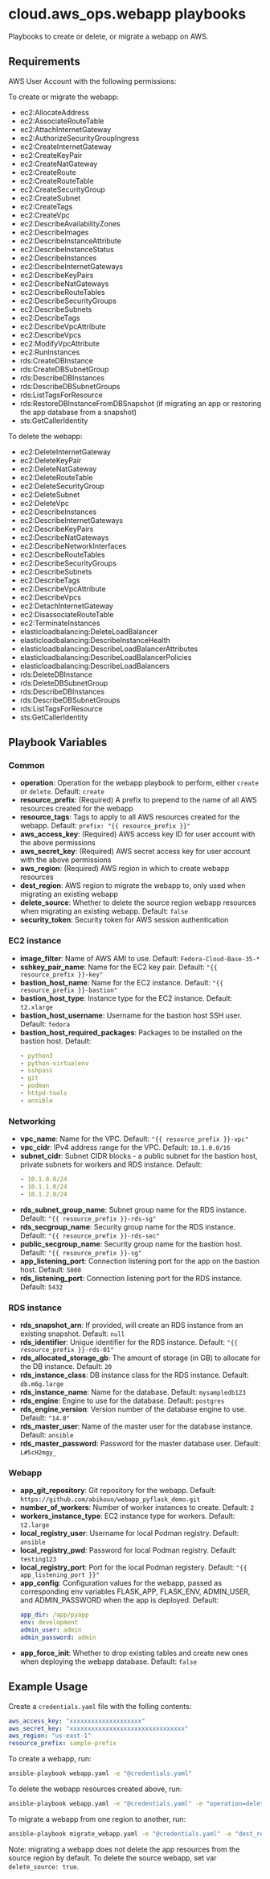 # cloud.aws_ops.webapp playbooks

Playbooks to create or delete, or migrate a webapp on AWS.

## Requirements

AWS User Account with the following permissions:

To create or migrate the webapp:

* ec2:AllocateAddress
* ec2:AssociateRouteTable
* ec2:AttachInternetGateway
* ec2:AuthorizeSecurityGroupIngress
* ec2:CreateInternetGateway
* ec2:CreateKeyPair
* ec2:CreateNatGateway
* ec2:CreateRoute
* ec2:CreateRouteTable
* ec2:CreateSecurityGroup
* ec2:CreateSubnet
* ec2:CreateTags
* ec2:CreateVpc
* ec2:DescribeAvailabilityZones
* ec2:DescribeImages
* ec2:DescribeInstanceAttribute
* ec2:DescribeInstanceStatus
* ec2:DescribeInstances
* ec2:DescribeInternetGateways
* ec2:DescribeKeyPairs
* ec2:DescribeNatGateways
* ec2:DescribeRouteTables
* ec2:DescribeSecurityGroups
* ec2:DescribeSubnets
* ec2:DescribeTags
* ec2:DescribeVpcAttribute
* ec2:DescribeVpcs
* ec2:ModifyVpcAttribute
* ec2:RunInstances
* rds:CreateDBInstance
* rds:CreateDBSubnetGroup
* rds:DescribeDBInstances
* rds:DescribeDBSubnetGroups
* rds:ListTagsForResource
* rds:RestoreDBInstanceFromDBSnapshot (if migrating an app or restoring the app database from a snapshot)
* sts:GetCallerIdentity

To delete the webapp:

* ec2:DeleteInternetGateway
* ec2:DeleteKeyPair
* ec2:DeleteNatGateway
* ec2:DeleteRouteTable
* ec2:DeleteSecurityGroup
* ec2:DeleteSubnet
* ec2:DeleteVpc
* ec2:DescribeInstances
* ec2:DescribeInternetGateways
* ec2:DescribeKeyPairs
* ec2:DescribeNatGateways
* ec2:DescribeNetworkInterfaces
* ec2:DescribeRouteTables
* ec2:DescribeSecurityGroups
* ec2:DescribeSubnets
* ec2:DescribeTags
* ec2:DescribeVpcAttribute
* ec2:DescribeVpcs
* ec2:DetachInternetGateway
* ec2:DisassociateRouteTable
* ec2:TerminateInstances
* elasticloadbalancing:DeleteLoadBalancer
* elasticloadbalancing:DescribeInstanceHealth
* elasticloadbalancing:DescribeLoadBalancerAttributes
* elasticloadbalancing:DescribeLoadBalancerPolicies
* elasticloadbalancing:DescribeLoadBalancers
* rds:DeleteDBInstance
* rds:DeleteDBSubnetGroup
* rds:DescribeDBInstances
* rds:DescribeDBSubnetGroups
* rds:ListTagsForResource
* sts:GetCallerIdentity

## Playbook Variables

### Common

* **operation**: Operation for the webapp playbook to perform, either `create` or `delete`. Default: `create`
* **resource_prefix**: (Required) A prefix to prepend to the name of all AWS resources created for the webapp
* **resource_tags**: Tags to apply to all AWS resources created for the webapp. Default: `prefix: "{{ resource_prefix }}"`
* **aws_access_key**: (Required) AWS access key ID for user account with the above permissions
* **aws_secret_key**: (Required) AWS secret access key for user account with the above permissions
* **aws_region**: (Required) AWS region in which to create webapp resources
* **dest_region**: AWS region to migrate the webapp to, only used when migrating an existing webapp
* **delete_source**: Whether to delete the source region webapp resources when migrating an existing webapp. Default: `false`
* **security_token**: Security token for AWS session authentication

### EC2 instance

* **image_filter**: Name of AWS AMI to use. Default: `Fedora-Cloud-Base-35-*`
* **sshkey_pair_name**: Name for the EC2 key pair. Default: `"{{ resource_prefix }}-key"`
* **bastion_host_name**: Name for the EC2 instance. Default: `"{{ resource_prefix }}-bastion"`
* **bastion_host_type**: Instance type for the EC2 instance. Default: `t2.xlarge`
* **bastion_host_username**: Username for the bastion host SSH user. Default: `fedora`
* **bastion_host_required_packages**: Packages to be installed on the bastion host. Default:
  ```yaml
  - python3
  - python-virtualenv
  - sshpass
  - git
  - podman
  - httpd-tools
  - ansible
  ```

### Networking

* **vpc_name**: Name for the VPC. Default: `"{{ resource_prefix }}-vpc"`
* **vpc_cidr**: IPv4 address range for the VPC. Default: `10.1.0.0/16`
* **subnet_cidr**: Subnet CIDR blocks - a public subnet for the bastion host, private subnets for workers and RDS instance. Default:
  ```yaml
  - 10.1.0.0/24
  - 10.1.1.0/24
  - 10.1.2.0/24
  ```
* **rds_subnet_group_name**: Subnet group name for the RDS instance. Default: `"{{ resource_prefix }}-rds-sg"`
* **rds_secgroup_name**: Security group name for the RDS instance. Default: `"{{ resource_prefix }}-rds-sec"`
* **public_secgroup_name**: Security group name for the bastion host. Default: `"{{ resource_prefix }}-sg"`
* **app_listening_port**: Connection listening port for the app on the bastion host. Default: `5000`
* **rds_listening_port**: Connection listening port for the RDS instance. Default: `5432`

### RDS instance

* **rds_snapshot_arn**: If provided, will create an RDS instance from an existing snapshot. Default: `null`
* **rds_identifier**: Unique identifier for the RDS instance. Default: `"{{ resource_prefix }}-rds-01"`
* **rds_allocated_storage_gb**: The amount of storage (in GB) to allocate for the DB instance. Default: `20`
* **rds_instance_class**: DB instance class for the RDS instance. Default: `db.m6g.large`
* **rds_instance_name**: Name for the database. Default: `mysampledb123`
* **rds_engine**: Engine to use for the database. Default: `postgres`
* **rds_engine_version**: Version number of the database engine to use. Default: `"14.8"`
* **rds_master_user**: Name of the master user for the database instance. Default: `ansible`
* **rds_master_password**: Password for the master database user. Default: `L#5cH2mgy_`

### Webapp

* **app_git_repository**: Git repository for the webapp. Default: `https://github.com/abikouo/webapp_pyflask_demo.git`
* **number_of_workers**: Number of worker instances to create. Default: `2`
* **workers_instance_type**: EC2 instance type for workers. Default: `t2.large`
* **local_registry_user**: Username for local Podman registry. Default: `ansible`
* **local_registry_pwd**: Password for local Podman registry. Default: `testing123`
* **local_registry_port**: Port for the local Podman registery. Default: `"{{ app_listening_port }}"`
* **app_config**: Configuration values for the webapp, passed as corresponding env variables FLASK_APP, FLASK_ENV, ADMIN_USER, and ADMIN_PASSWORD when the app is deployed. Default:
  ```yaml
  app_dir: /app/pyapp
  env: development
  admin_user: admin
  admin_password: admin
  ```
* **app_force_init**: Whether to drop existing tables and create new ones when deploying the webapp database. Default: `false`

## Example Usage

Create a `credentials.yaml` file with the folling contents:

```yaml
aws_access_key: "xxxxxxxxxxxxxxxxxxxx"
aws_secret_key: "xxxxxxxxxxxxxxxxxxxxxxxxxxxxxxxx"
aws_region: "us-east-1"
resource_prefix: sample-prefix
```

To create a webapp, run:

```bash
ansible-playbook webapp.yaml -e "@credentials.yaml"
```

To delete the webapp resources created above, run:

```bash
ansible-playbook webapp.yaml -e "@credentials.yaml" -e "operation=delete"
```

To migrate a webapp from one region to another, run:

```bash
ansible-playbook migrate_webapp.yaml -e "@credentials.yaml" -e "dest_region=my-new-region"
```

Note: migrating a webapp does not delete the app resources from the source region by default. To delete the source webapp, set var `delete_source: true`.
